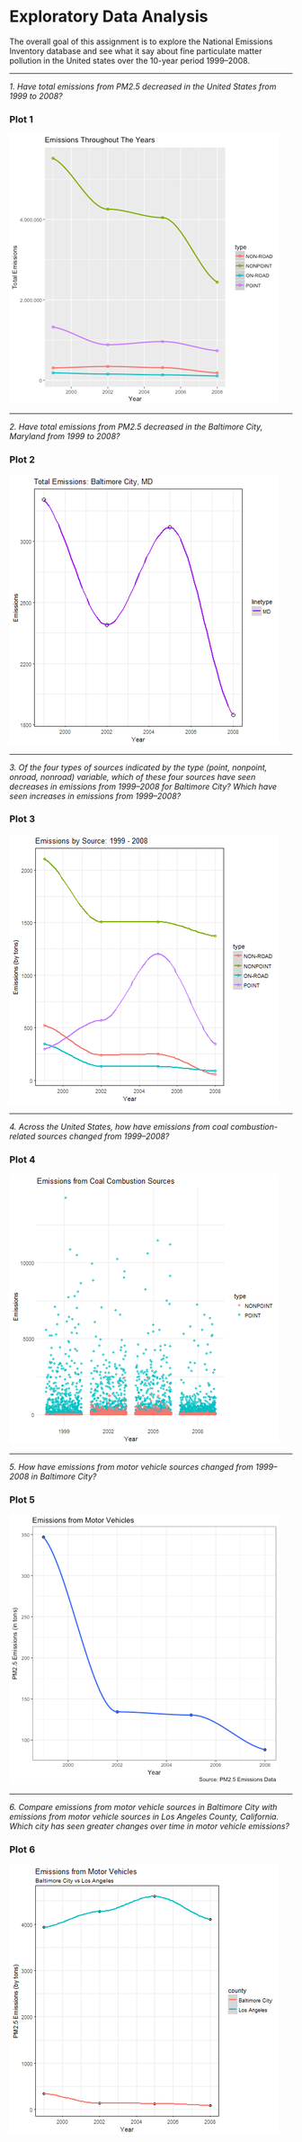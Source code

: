 # Exploratory Data Analysis
The overall goal of this assignment is to explore the National Emissions Inventory database and see what it say about fine particulate matter pollution in the United states over the 10-year period 1999–2008.

***
*1. Have total emissions from PM2.5 decreased in the United States from 1999 to 2008?*
### Plot 1      
![plot of Plot1](/images/plot1.png)


___
*2. Have total emissions from PM2.5 decreased in the Baltimore City, Maryland from 1999 to 2008?* 
### Plot 2
![plot of Plot2](/images/plot2.png)


___
*3. Of the four types of sources indicated by the type (point, nonpoint, onroad, nonroad) variable, which of these four sources have seen decreases in emissions from 1999–2008 for Baltimore City? Which have seen increases in emissions from 1999–2008?*
### Plot 3
![plot of Plot3](/images/plot3.png)


___
*4. Across the United States, how have emissions from coal combustion-related sources changed from 1999–2008?*
### Plot 4
![plot of Plot4](/images/plot4.png)


___
*5. How have emissions from motor vehicle sources changed from 1999–2008 in Baltimore City?*
### Plot 5
![plot of Plot5](/images/plot5.png)

___
*6. Compare emissions from motor vehicle sources in Baltimore City with emissions from motor vehicle sources in Los Angeles County, California. Which city has seen greater changes over time in motor vehicle emissions?*
### Plot 6
![plot of Plot6](/images/plot6.png)
